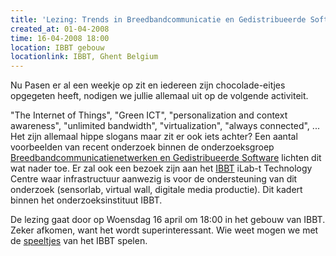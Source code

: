 ```yaml
---
title: 'Lezing: Trends in Breedbandcommunicatie en Gedistribueerde Software'
created_at: 01-04-2008
time: 16-04-2008 18:00
location: IBBT gebouw
locationlink: IBBT, Ghent Belgium
---
```


Nu Pasen er al een weekje op zit en iedereen zijn chocolade-eitjes opgegeten heeft, nodigen we jullie allemaal uit op de volgende activiteit.

"The Internet of Things", "Green ICT", "personalization and context awareness", "unlimited bandwidth", "virtualization", "always connected", ... Het zijn allemaal hippe slogans maar zit er ook iets achter? Een aantal voorbeelden van recent onderzoek binnen de onderzoeksgroep [Breedbandcommunicatienetwerken en Gedistribueerde Software] lichten dit wat nader toe. Er zal ook een bezoek zijn aan het [IBBT] iLab-t Technology Centre waar infrastructuur aanwezig is voor de ondersteuning van dit onderzoek (sensorlab, virtual wall, digitale media productie). Dit kadert binnen het onderzoeksinstituut IBBT.

De lezing gaat door op Woensdag 16 april om 18:00 in het gebouw van IBBT. Zeker afkomen, want het wordt superinteressant. Wie weet mogen we met de [speeltjes] van het IBBT spelen.

[Breedbandcommunicatienetwerken en Gedistribueerde Software]: https://www.ibcn.intec.ugent.be/
[IBBT]: https://www.ibbt.be
[speeltjes]: https://n00.be/archives/650/
